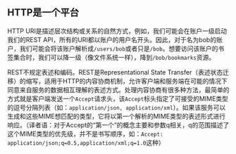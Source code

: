 ## HTTP是一个平台

HTTP URI是描述层次结构或关系的自然方式，例如，我们可能会在账户一级启动我们的REST API，所有的URI都以账户的用户名开头。因此，对于名为bob的账户，我们可能会将该账户解析成`/users/bob`或者只是`/bob`。想要访问该账户的书签集合时，我们可以降一级（像文件系统一样），降到`/bob/bookmarks`资源。

REST不规定表述和编码。REST是Representational State Transfer（表述状态迁移）的缩写，适用于HTTP的内容协商机制，允许客户端和服务端在可能的情况下同意来自服务的数据相互理解的表述方式。处理内容协商有很多种方法，最简单的方式就是客户端发送一个`Accept`请求头，该`Accept`标头指定了可接受的MIME类型的逗号分隔列表（如：`application/json, application/xml`）。如果该服务可以生成和这些MIME想匹配的类型，它将以第一个解析的MIME类型的表述形式进行响应。（译者语：对于Accept的“第一个”的概念主要和参数q相关，q的范围描述了这个MIME类型的优先级，并不是书写顺序，如：`Accept: application/json;q=0.5,application/xml;q=1.0`这种）

